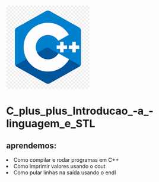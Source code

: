 <img src="https://github.com/marcospatton/C_plus_plus_Introducao_-a_-linguagem_e_STL/blob/main/c.png"></a>

# C_plus_plus_Introducao_-a_-linguagem_e_STL

<h2> aprendemos:</h2>

<li>Como compilar e rodar programas em C++
<li>Como imprimir valores usando o cout
<li>Como pular linhas na saída usando o endl

  
 
